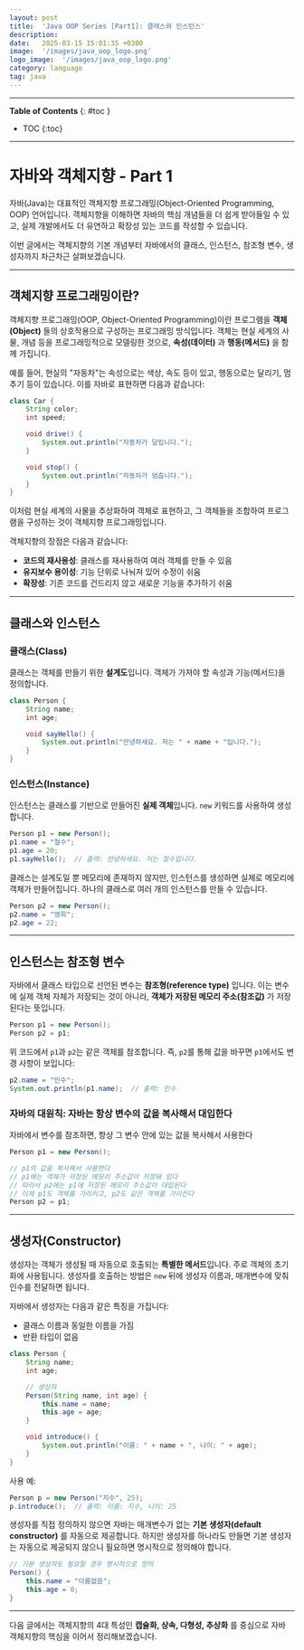 ```yaml
---
layout: post
title:  'Java OOP Series [Part1]: 클래스와 인스턴스'
description: 
date:   2025-03-15 15:01:35 +0300
image:  '/images/java_oop_logo.png'
logo_image:  '/images/java_oop_logo.png'
category: language
tag: java
---
```

---

**Table of Contents**
{: #toc }
*  TOC
{:toc}

---


# 자바와 객체지향 - Part 1

자바(Java)는 대표적인 객체지향 프로그래밍(Object-Oriented Programming, OOP) 언어입니다. 객체지향을 이해하면 자바의 핵심 개념들을 더 쉽게 받아들일 수 있고, 실제 개발에서도 더 유연하고 확장성 있는 코드를 작성할 수 있습니다.

이번 글에서는 객체지향의 기본 개념부터 자바에서의 클래스, 인스턴스, 참조형 변수, 생성자까지 차근차근 살펴보겠습니다.

---

## 객체지향 프로그래밍이란?

객체지향 프로그래밍(OOP, Object-Oriented Programming)이란 프로그램을 **객체(Object)** 들의 상호작용으로 구성하는 프로그래밍 방식입니다. 객체는 현실 세계의 사물, 개념 등을 프로그래밍적으로 모델링한 것으로, **속성(데이터)** 과 **행동(메서드)** 을 함께 가집니다.

예를 들어, 현실의 "자동차"는 속성으로는 색상, 속도 등이 있고, 행동으로는 달리기, 멈추기 등이 있습니다. 이를 자바로 표현하면 다음과 같습니다:

```java
class Car {
    String color;
    int speed;

    void drive() {
        System.out.println("자동차가 달립니다.");
    }

    void stop() {
        System.out.println("자동차가 멈춥니다.");
    }
}
```

이처럼 현실 세계의 사물을 추상화하여 객체로 표현하고, 그 객체들을 조합하여 프로그램을 구성하는 것이 객체지향 프로그래밍입니다.

객체지향의 장점은 다음과 같습니다:

- **코드의 재사용성**: 클래스를 재사용하여 여러 객체를 만들 수 있음
- **유지보수 용이성**: 기능 단위로 나눠져 있어 수정이 쉬움
- **확장성**: 기존 코드를 건드리지 않고 새로운 기능을 추가하기 쉬움

---

## 클래스와 인스턴스

### 클래스(Class)
클래스는 객체를 만들기 위한 **설계도**입니다. 객체가 가져야 할 속성과 기능(메서드)을 정의합니다.

```java
class Person {
    String name;
    int age;

    void sayHello() {
        System.out.println("안녕하세요. 저는 " + name + "입니다.");
    }
}
```

### 인스턴스(Instance)
인스턴스는 클래스를 기반으로 만들어진 **실제 객체**입니다. `new` 키워드를 사용하여 생성합니다.

```java
Person p1 = new Person();
p1.name = "철수";
p1.age = 20;
p1.sayHello();  // 출력: 안녕하세요. 저는 철수입니다.
```

클래스는 설계도일 뿐 메모리에 존재하지 않지만, 인스턴스를 생성하면 실제로 메모리에 객체가 만들어집니다. 하나의 클래스로 여러 개의 인스턴스를 만들 수 있습니다.

```java
Person p2 = new Person();
p2.name = "영희";
p2.age = 22;
```

---

## 인스턴스는 참조형 변수

자바에서 클래스 타입으로 선언된 변수는 **참조형(reference type)** 입니다. 이는 변수에 실제 객체 자체가 저장되는 것이 아니라, **객체가 저장된 메모리 주소(참조값)** 가 저장된다는 뜻입니다.

```java
Person p1 = new Person();
Person p2 = p1;
```

위 코드에서 `p1`과 `p2`는 같은 객체를 참조합니다. 즉, `p2`를 통해 값을 바꾸면 `p1`에서도 변경 사항이 보입니다:

```java
p2.name = "민수";
System.out.println(p1.name);  // 출력: 민수
```

### 자바의 대원칙: 자바는 항상 변수의 값을 복사해서 대입한다

자바에서 변수를 참조하면, 항상 그 변수 안에 있는 값을 복사해서 사용한다

```java
Person p1 = new Person();

// p1의 값을 복사해서 사용한다
// p1에는 객체가 저장된 메모리 주소값이 저장돼 있다
// 따라서 p2에는 p1에 저장된 메모리 주소값이 대입된다
// 이제 p1도 객체를 가리키고, p2도 같은 객체를 가리킨다
Person p2 = p1; 
```

---

## 생성자(Constructor)

생성자는 객체가 생성될 때 자동으로 호출되는 **특별한 메서드**입니다. 주로 객체의 초기화에 사용됩니다.
생성자를 호출하는 방법은 `new` 뒤에 생성자 이름과, 매개변수에 맞춰 인수를 전달하면 됩니다.

자바에서 생성자는 다음과 같은 특징을 가집니다:

- 클래스 이름과 동일한 이름을 가짐
- 반환 타입이 없음

```java
class Person {
    String name;
    int age;

    // 생성자
    Person(String name, int age) {
        this.name = name;
        this.age = age;
    }

    void introduce() {
        System.out.println("이름: " + name + ", 나이: " + age);
    }
}
```

사용 예:

```java
Person p = new Person("지수", 25);
p.introduce();  // 출력: 이름: 지수, 나이: 25
```

생성자를 직접 정의하지 않으면 자바는 매개변수가 없는 **기본 생성자(default constructor)** 를 자동으로 제공합니다. 하지만 생성자를 하나라도 만들면 기본 생성자는 자동으로 제공되지 않으니 필요하면 명시적으로 정의해야 합니다.

```java
// 기본 생성자도 필요할 경우 명시적으로 정의
Person() {
    this.name = "이름없음";
    this.age = 0;
}
```


---

다음 글에서는 객체지향의 4대 특성인 **캡슐화, 상속, 다형성, 추상화** 를 중심으로 자바 객체지향의 핵심을 이어서 정리해보겠습니다.

